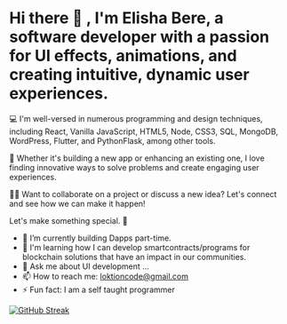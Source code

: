 # Hi there 👋 , I'm Elisha Bere, a software developer with a passion for UI effects, animations, and creating intuitive, dynamic user experiences.

💻 I'm well-versed in numerous programming and design techniques, including React, Vanilla JavaScript, HTML5, Node, CSS3, SQL, MongoDB, WordPress, Flutter, and PythonFlask, among other tools.

🚀 Whether it's building a new app or enhancing an existing one, I love finding innovative ways to solve problems and create engaging user experiences.

👨‍💻 Want to collaborate on a project or discuss a new idea? Let's connect and see how we can make it happen!


Let's make something special. 👋

- 🌱 I’m currently building Dapps part-time.
- 👯 I'm learning how I can develop smartcontracts/programs for blockchain solutions that have an impact in our communities.
- 💬 Ask me about UI development ...
- 📫 How to reach me: loktioncode@gmail.com
- ⚡ Fun fact: I am a self taught programmer

[![GitHub Streak](https://streak-stats.demolab.com?user=loktioncode)](https://git.io/streak-stats)
